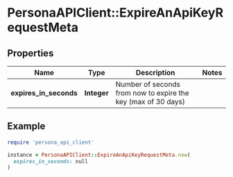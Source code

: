 # PersonaAPIClient::ExpireAnApiKeyRequestMeta

## Properties

| Name | Type | Description | Notes |
| ---- | ---- | ----------- | ----- |
| **expires_in_seconds** | **Integer** | Number of seconds from now to expire the key (max of 30 days) |  |

## Example

```ruby
require 'persona_api_client'

instance = PersonaAPIClient::ExpireAnApiKeyRequestMeta.new(
  expires_in_seconds: null
)
```

